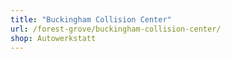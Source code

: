```yaml
---
title: "Buckingham Collision Center"
url: /forest-grove/buckingham-collision-center/
shop: Autowerkstatt
---
```

